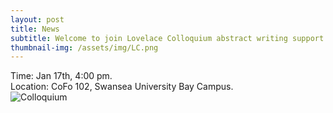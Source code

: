 ```yaml
---
layout: post
title: News
subtitle: Welcome to join Lovelace Colloquium abstract writing support session on 27th of Jan, 2025!
thumbnail-img: /assets/img/LC.png
---
```


<div style="text-align: justify;">
Time: Jan 17th, 4:00 pm.
</div>

<div style="text-align: justify;">
Location: CoFo 102, Swansea University Bay Campus.
</div>

<img src="https://qsimeng.github.io/wimcs-site/assets/img/LC.png" alt="Colloquium">

